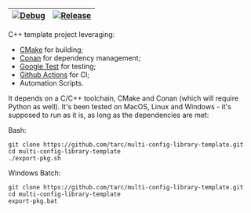 |[![Debug](https://github.com/tarc/multi-config-library-template/workflows/Debug/badge.svg?branch=develop)](https://github.com/tarc/multi-config-library-template/actions)|[![Release](https://github.com/tarc/multi-config-library-template/workflows/Release/badge.svg?branch=develop)](https://github.com/tarc/multi-config-library-template/actions)|
|:---:|:---:|

C++ template project leveraging:

- [CMake](https://cmake.org/) for building;
- [Conan](https://conan.io/) for dependency management;
- [Google Test](https://github.com/google/googletest) for testing;
- [Github Actions](https://github.com/features/actions) for CI;
- Automation Scripts.

It depends on a C/C++ toolchain, CMake and Conan (which will require Python as
well). It's been tested on MacOS, Linux and Windows - it's supposed to run as
it is, as long as the dependencies are met:

Bash:

```console
git clone https://github.com/tarc/multi-config-library-template.git
cd multi-config-library-template
./export-pkg.sh
```

Windows Batch:

```console
git clone https://github.com/tarc/multi-config-library-template.git
cd multi-config-library-template
export-pkg.bat
```
